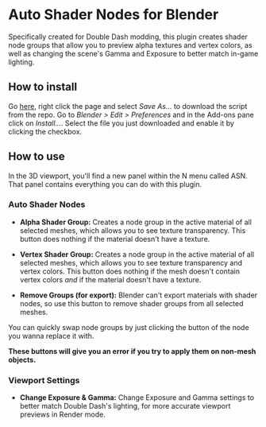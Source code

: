# Auto Shader Nodes for Blender

Specifically created for Double Dash modding, this plugin creates shader node groups that allow you to preview alpha textures and vertex colors, as well as changing the scene's Gamma and Exposure to better match in-game lighting.

## How to install
Go [here](https://raw.githubusercontent.com/GerasSB/BlenderASN/main/auto_shader_pnl.py), right click the page and select *Save As...* to download the script from the repo. Go to *Blender > Edit > Preferences* and in the Add-ons pane click on *Install...*. Select the file you just downloaded and enable it by clicking the checkbox.

## How to use

In the 3D viewport, you'll find a new panel within the N menu called ASN. That panel contains everything you can do with this plugin.

### Auto Shader Nodes
* **Alpha Shader Group:** Creates a node group in the active material of all selected meshes, which allows you to see texture transparency. This button does nothing if the material doesn't have a texture.

* **Vertex Shader Group:** Creates a node group in the active material of all selected meshes, which allows you to see texture transparency and vertex colors. This button does nothing if the mesh doesn't contain vertex colors *and* if the material doesn't have a texture.

* **Remove Groups (for export):** Blender can't export materials with shader nodes, so use this button to remove shader groups from all selected meshes.

You can quickly swap node groups by just clicking the button of the node you wanna replace it with.

**These buttons will give you an error if you try to apply them on non-mesh objects.**

### Viewport Settings

* **Change Exposure & Gamma:** Change Exposure and Gamma settings to better match Double Dash's lighting, for more accurate viewport previews in Render mode.
